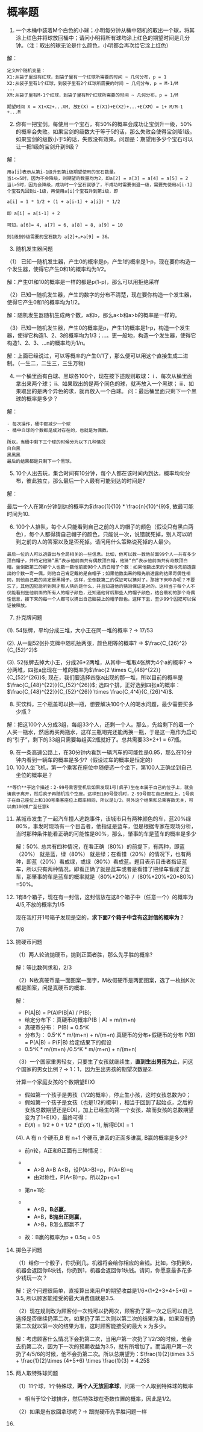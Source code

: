 # 概率题

1. 一个木桶中装着M个白色的小球；小明每分钟从桶中随机的取出一个球，将其涂上红色并将球放回桶中；请问小明将所有球均涂上红色的期望时间是几分钟。（注：取出的球无论是什么颜色，小明都会再次给它涂上红色）

解：

```
定义M个随机变量：
X1:从袋子里没有红球，到袋子里有一个红球所需要的时间 ~ 几何分布，p = 1
X2:从袋子里有1个红球，到袋子里有2个红球所需要的时间 ~ 几何分布，p = M-1/M
...
XM:从袋子里有M-1个红球，到袋子里有M个红球所需要的时间 ~ 几何分布，p = 1/M

期望时间 X = X1+X2+...XM, 故E(X) = E(X1)+E(X2)+...+E(XM) = 1+ M/M-1 +...M
```

2. 你有一把宝剑。每使用一个宝石，有50%的概率会成功让宝剑升一级，50%的概率会失败。如果宝剑的级数大于等于5的话，那么失败会使得宝剑降1级。如果宝剑的级数小于5的话，失败没有效果。问题是：期望用多少个宝石可以让一把1级的宝剑升到9级？

解：

```
用a[i]表示从第i-1级升到第i级期望使用的宝石数量。
当i<=5时，因为不会降级，则期望的数量均为2，即a[2] = a[3] = a[4] = a[5] = 2
当i>5时，因为会降级，成功时一个宝石就够了，不成功时需要倒退一级，需要先使用a[i-1]个宝石先回到i-1级，再使用a[i]个宝石升到第i级，即

a[i] = 1 * 1/2 + (1 + a[i-1] + a[i]) * 1/2

即 a[i] = a[i-1] + 2

可知，a[6]= 4, a[7] = 6, a[8] = 8, a[9] = 10

则1级到9级需要的宝石数为 a[2]+…+a[9] = 36。
```

3. 随机发生器问题

（1） 已知一随机发生器，产生0的概率是p，产生1的概率是1-p，现在要你构造一个发生器，使得它产生0和1的概率均为1/2。

解：产生01和10的概率是一样的都是p(1-p)，那么可以用拒绝采样

（2）已知一随机发生器，产生的数字的分布不清楚，现在要你构造一个发生器，使得它产生0和1的概率均为1/2。

解：随机发生器随机生成两个数，a和b，那么a<b和a>b的概率是一样的。

（3）已知一随机发生器，产生0的概率是p，产生1的概率是1-p，构造一个发生器，使得它构造1、2、3的概率均为1/3；…。更一般地，构造一个发生器，使得它构造1、2、3、…n的概率均为1/n。

解：上面已经说过，可以等概率的产生0/1了，那么便可以用这个直接生成二进制。（一生二，二生三，三生万物）

4.  一个桶里面有白球、黑球各100个，现在按下述规则取球： i 、每次从桶里面拿出来两个球； ii、如果取出的是两个同色的球，就再放入一个黑球； iii、如果取出的是两个异色的求，就再放入一个白球。 问：最后桶里面只剩下一个黑球的概率是多少？

解：

```
- 每次操作，桶中都减少一个球
- 桶中白球的个数都是成对存在的，也就是为偶数。

所以，当桶中剩下三个球的时候分为以下几种情况
白白黑
黑黑黑
最后的结果都是只剩下一个黑球。
```

5. 10个人出去玩，集合时间有10分钟，每个人都在该时间内到达，概率均匀分布，彼此独立，那么最后一个人最有可能到达的时间是?

解：

最后一个人在第n分钟到达的概率为$\frac{1}{10} * \frac{n}{10}^{9}$, 故最可能时间为10. 

6. 100个人排队，每个人只能看到自己之前的人的帽子的颜色（假设只有黑白两色），每个人都得猜自己帽子的颜色，只能说一次，说错就死掉，别人可以听到之前的人的答案以及是否死掉。请问用什么策略说死掉的人最少。

```
最后一位的人可以透露出与全局相关的一些信息。比如，他可以数一数他前面99个人一共有多少顶白帽子，并约定他猜“黑”表示他前面共有偶数顶白帽，他猜“白”表示他前面共有奇数顶白帽。坐倒数第二的那个人也数一数他前面98个人的白帽子个数：如果他数出来的个数与先前透露出的个数一奇一偶，则他自己肯定戴的是白帽子；如果他数出来的和先前透露的结果奇偶性相同，则他自己戴的肯定是黑帽子。这样，坐倒数第二的保证可以猜对了。那接下来咋办呢？不要忘了，其他囚犯能听到刚才那人猜的是什么，并且知道他的猜测保证是对的。这相当于每个人不仅能看到坐他前面的所有人的帽子颜色，还知道他背后那些人的帽子颜色，结合最初的那个奇偶性信息，接下来的每一个人都可以猜出自己脑袋上的帽子颜色。这样下去，至少99个囚犯可以保证被释放。
```

7.  扑克牌问题

   (1). 54张牌，平均分成三堆，大小王在同一堆的概率？-> 17/53

   (2). 从一副52张扑克牌中随机抽两张，颜色相等的概率? -> $\frac{C_{26}^2}{C_{52}^2}$

   (3). 52张牌去掉大小王，分成26*2两堆，从其中一堆取4张牌为4个a的概率? -> 分两堆，四张a出现在一堆的概率为$\frac{2 \times C_{48}^{22}}{C_{52}^{26}}$; 现在，我们要选择四张a出现的那一堆，所以目前的概率是$\frac{C_{48}^{22}}{C_{52}^{26}}$; 选四个排，正好选到四张a的概率：$\frac{C_{48}^{22}}{C_{52}^{26}} \times \frac{C_4^4}{C_{26}^4}$.

8.  买饮料，三个瓶盖可以换一瓶，想要解决100个人的喝水问题，最少需要买多少瓶？

解：把这100个人分成3组，每组33个人，还剩一个人。那么，先给剩下的着一个人买一瓶水，然后再买两瓶水，这样三瓶喝完还能再换一瓶，于是这一瓶作为启动的“引子”，剩下的33组只需要每组买2瓶就好了。总共需要33*2+1 = 67瓶。

9.  在一条高速公路上，在30分钟内看到一辆汽车的可能性是0.95，那么在10分钟内看到一辆车的概率是多少?（假设过车的概率是恒定的）
10. 100人坐飞机，第一个乘客在座位中随便选一个坐下，第100人正确坐到自己坐位的概率是？

```
**等价**于这个描述：2-99号乘客登机后如果发现1号(疯子)坐在本属于自己的位子上，就会请疯子离开，然后疯子再随机找个空座。这样到100号登机时，2-99号都在自己座位上，1号疯子在自己座位上和100号乘客座位上概率相同，所以是1/2。另外这个结果和总乘客数无关，可以由100推广至任意k
```

11. 某城市发生了一起汽车撞人逃跑事件，该城市只有两种颜色的车，蓝20%绿80%，事发时现场有一个目击者，他指证是蓝车，但是根据专家在现场分析，当时那种条件能看正确的可能性是80%，那么，肇事的车是蓝车的概率是多少

    解：50%. 总共有四种情况，在看正确（80%）的前提下，有两种，即蓝（20%） 就是蓝，绿（80%） 就是绿；在看错（20%）的情况下，也有两种，即蓝（20%）看成绿，或绿（80%）看成蓝。题目表示目击者指证蓝车，所以只有两种情况，即看正确了就是蓝车或者是看错了把绿车看成了蓝车，那肇事的车是蓝车的概率就是（80%\*20%）/（80%\*20%+20\*80%）=50%。

12. 1有8个箱子，现在有一封信，这封信放在这8个箱子中（任意一个）的概率为4/5,不放的概率为1/5

    现在我打开1号箱子发现是空的，**求下面7个箱子中含有这封信的概率为**？

    7/8

13. 抛硬币问题

    （1）两人轮流抛硬币，抛到正面者胜，那么先手胜的概率?

    解：等比数列求和，2/3

    （2）N枚真硬币是一面图案一面字，M枚假硬币是两面图案，选了一枚抛K次都是图案，问是真硬币的概率. 

    解：

    - P(A|B) = P(A)P(B|A) / P(B);
    - 给定分布下：真硬币的概率P(B｜A) = m/(m+n)
    - 真硬币分布： P(B) = 0.5^K
    - 分布为：  0.5^K * m/(m+n) + n/(m+n) 真硬币的分布+假硬币的分布 P(B) = P(A|B) + P(F|B) 给定结果下的假设
    - 0.5^K * m/(m+n) /0.5^K * m/(m+n) + n/(m+n)

    （3）一个国家重男轻女，只要生了女孩就继续生，**直到生出男孩为止**，问这个国家的男女比例？-> 1：1，因为生出男孩的期望次数是2.

    计算一个家庭女孩的个数期望E(X)

    - 假如第一个孩子是男孩（1/2的概率），停止生小孩，这时女孩总数为0；
    - 假如第一个孩子是女孩（也是1/2的概率），相当于回到了起始点，之后的女孩总数期望还是E(X)，加上已经生的第一个女孩，故而女孩的总数期望变为了1+E(X)，最终可得：
    - $E(X) = 1/2 * 0 + 1/2 * (E(X)+1)$, 解得E(X) = 1

    (4). A 有 n 个硬币,B 有 n+1 个硬币,谁丢的正面多谁赢, B赢的概率是多少?

    - 前n轮，A正和B正面有三种情况：

    - - A>B A=B A<B，设P(A>B)=p，P(A=B)=q
      - 由对称性，P(A<B)=p，所以2p+q=1

    - 第n+1轮:

    - - A<B，**B必赢**，
      - A=B，**B抛出正则赢**，
      - A>B，B怎么都赢不了

    - 故：B赢的概率为p + 0.5q = 0.5

14. 掷色子问题

    （1）给你一个骰子，你扔到几，机器将会给你相应的金钱。比如，你扔到6，机器会返回你6块钱，你扔到1，机器会返回你1块钱。请问，你愿意最多花多少钱玩一次？

    解：这个问题很简单，直接算出来用户的期望收益是1/6\*(1+2+3+4+5+6) = 3.5, 所以顾客能接受的最大消费值就是3.5.

    （2）现在规则改为顾客付一次钱可以扔两次，顾客扔了第一次之后可以自己选择是否继续扔第二次，如果扔了第二次则以第二次的结果为准，如果没有扔第二次就以第一次的结果为准，这时顾客能接受的最大 x 为多少。

    解：考虑顾客什么情况下会扔第二次，当用户第一次扔了1/2/3的时候，他会去扔第二次，因为下一次的预期收益为3.5，就有所增加了。而当用户第一次扔了4/5/6的时候，他不会扔第二次。所以总期望为：$\frac{1}{2}\times 3.5 + \frac{1}{2}\times (4+5+6) \times \frac{1}{3} = 4.25$

15. 两人取特殊球问题

    （1）11个球，1个特殊球，**两个人无放回拿球**，问第一个人取到特殊球的概率

    - 相当于12个球排序，然后特殊球在奇数位置的概率，因此是1/2。

    （2）如果是有放回拿球呢？-> 跟抛硬币先手胜问题一样

16. 